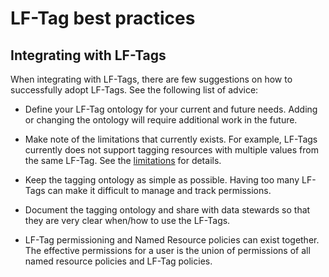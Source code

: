# LF-Tag best practices

## Integrating with LF-Tags

When integrating with LF-Tags, there are few suggestions on how to successfully adopt LF-Tags. See the following list of advice:

* Define your LF-Tag ontology for your current and future needs. Adding or changing the ontology will require additional work in the future.

* Make note of the limitations that currently exists. For example, LF-Tags currently does not support tagging resources with multiple values from the same LF-Tag. See the [limitations](limitations.md) for details.

* Keep the tagging ontology as simple as possible. Having too many LF-Tags can make it difficult to manage and track permissions.

* Document the tagging ontology and share with data stewards so that they are very clear when/how to use the LF-Tags. 

* LF-Tag permissioning and Named Resource policies can exist together. The effective permissions for a user is the union of permissions of all named resource policies and LF-Tag policies. 
